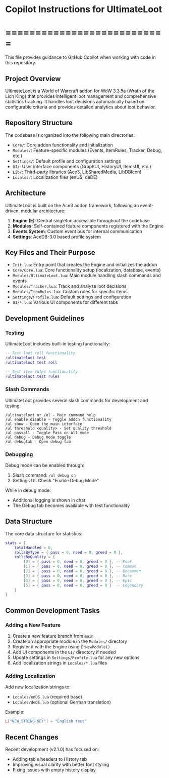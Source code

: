 # Copilot Instructions for UltimateLoot
# ===========================

This file provides guidance to GitHub Copilot when working with code in this repository.

## Project Overview

UltimateLoot is a World of Warcraft addon for WoW 3.3.5a (Wrath of the Lich King) that provides intelligent loot management and comprehensive statistics tracking. It handles loot decisions automatically based on configurable criteria and provides detailed analytics about loot behavior.

## Repository Structure

The codebase is organized into the following main directories:

- `Core/`: Core addon functionality and initialization
- `Modules/`: Feature-specific modules (Events, ItemRules, Tracker, Debug, etc.)
- `Settings/`: Default profile and configuration settings
- `UI/`: User interface components (GraphUI, HistoryUI, ItemsUI, etc.)
- `Lib/`: Third-party libraries (Ace3, LibSharedMedia, LibDBIcon)
- `Locales/`: Localization files (enUS, deDE)

## Architecture

UltimateLoot is built on the Ace3 addon framework, following an event-driven, modular architecture:

1. **Engine (E)**: Central singleton accessible throughout the codebase
2. **Modules**: Self-contained feature components registered with the Engine
3. **Events System**: Custom event bus for internal communication
4. **Settings**: AceDB-3.0 based profile system

## Key Files and Their Purpose

- `Init.lua`: Entry point that creates the Engine and initializes the addon
- `Core/Core.lua`: Core functionality setup (localization, database, events)
- `Modules/UltimateLoot.lua`: Main module handling slash commands and events
- `Modules/Tracker.lua`: Track and analyze loot decisions
- `Modules/ItemRules.lua`: Custom rules for specific items
- `Settings/Profile.lua`: Default settings and configuration
- `UI/*.lua`: Various UI components for different tabs

## Development Guidelines

### Testing

UltimateLoot includes built-in testing functionality:

```lua
-- Test loot roll functionality
/ultimateloot test
/ultimateloot test roll

-- Test item rules functionality
/ultimateloot test rules
```

### Slash Commands

UltimateLoot provides several slash commands for development and testing:

```
/ultimateloot or /ul - Main command help
/ul enable|disable - Toggle addon functionality
/ul show - Open the main interface
/ul threshold <quality> - Set quality threshold
/ul passall - Toggle Pass on All mode
/ul debug - Debug mode toggle
/ul debugtab - Open debug tab
```

### Debugging

Debug mode can be enabled through:

1. Slash command: `/ul debug on`
2. Settings UI: Check "Enable Debug Mode"

While in debug mode:
- Additional logging is shown in chat
- The Debug tab becomes available with test functionality

## Data Structure

The core data structure for statistics:

```lua
stats = {
    totalHandled = 0,
    rollsByType = { pass = 0, need = 0, greed = 0 },
    rollsByQuality = {
        [0] = { pass = 0, need = 0, greed = 0 }, -- Poor
        [1] = { pass = 0, need = 0, greed = 0 }, -- Common
        [2] = { pass = 0, need = 0, greed = 0 }, -- Uncommon
        [3] = { pass = 0, need = 0, greed = 0 }, -- Rare
        [4] = { pass = 0, need = 0, greed = 0 }, -- Epic
        [5] = { pass = 0, need = 0, greed = 0 }  -- Legendary
    }
}
```

## Common Development Tasks

### Adding a New Feature

1. Create a new feature branch from `main`
2. Create an appropriate module in the `Modules/` directory
3. Register it with the Engine using `E:NewModule()`
4. Add UI components in the `UI/` directory if needed
5. Update settings in `Settings/Profile.lua` for any new options
6. Add localization strings in `Locales/*.lua` files

### Adding Localization

Add new localization strings to:
- `Locales/enUS.lua` (required base)
- `Locales/deDE.lua` (optional German translation)

Example:
```lua
L["NEW_STRING_KEY"] = "English text"
```

## Recent Changes

Recent development (v2.1.0) has focused on:
- Adding table headers to History tab
- Improving visual clarity with better font styling
- Fixing issues with empty history display
